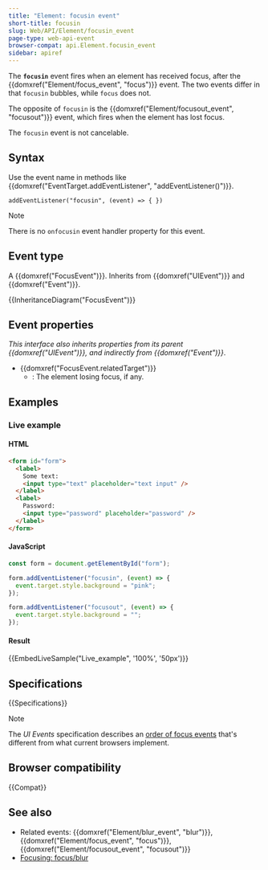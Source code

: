 ```yaml
---
title: "Element: focusin event"
short-title: focusin
slug: Web/API/Element/focusin_event
page-type: web-api-event
browser-compat: api.Element.focusin_event
sidebar: apiref
---
```


The **`focusin`** event fires when an element has received focus, after the {{domxref("Element/focus_event", "focus")}} event. The two events differ in that `focusin` bubbles, while `focus` does not.

The opposite of `focusin` is the {{domxref("Element/focusout_event", "focusout")}} event, which fires when the element has lost focus.

The `focusin` event is not cancelable.

## Syntax

Use the event name in methods like {{domxref("EventTarget.addEventListener", "addEventListener()")}}.

```js-nolint
addEventListener("focusin", (event) => { })
```

> [!NOTE]
> There is no `onfocusin` event handler property for this event.

## Event type

A {{domxref("FocusEvent")}}. Inherits from {{domxref("UIEvent")}} and {{domxref("Event")}}.

{{InheritanceDiagram("FocusEvent")}}

## Event properties

_This interface also inherits properties from its parent {{domxref("UIEvent")}}, and indirectly from {{domxref("Event")}}_.

- {{domxref("FocusEvent.relatedTarget")}}
  - : The element losing focus, if any.

## Examples

### Live example

#### HTML

```html
<form id="form">
  <label>
    Some text:
    <input type="text" placeholder="text input" />
  </label>
  <label>
    Password:
    <input type="password" placeholder="password" />
  </label>
</form>
```

#### JavaScript

```js
const form = document.getElementById("form");

form.addEventListener("focusin", (event) => {
  event.target.style.background = "pink";
});

form.addEventListener("focusout", (event) => {
  event.target.style.background = "";
});
```

#### Result

{{EmbedLiveSample("Live_example", '100%', '50px')}}

## Specifications

{{Specifications}}

> [!NOTE]
> The _UI Events_ specification describes an [order of focus events](/en-US/docs/Web/API/FocusEvent#order_of_events) that's different from what current browsers implement.

## Browser compatibility

{{Compat}}

## See also

- Related events: {{domxref("Element/blur_event", "blur")}}, {{domxref("Element/focus_event", "focus")}}, {{domxref("Element/focusout_event", "focusout")}}
- [Focusing: focus/blur](https://javascript.info/focus-blur)
